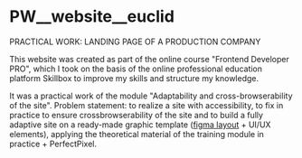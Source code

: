 # PW__website__euclid
PRACTICAL WORK: LANDING PAGE OF A PRODUCTION COMPANY

This website was created as part of the online course "Frontend Developer PRO", which I took on the basis of the online professional education platform Skillbox to improve my skills and structure my knowledge.

It was a practical work of the module "Adaptability and cross-browserability of the site". Problem statement: to realize a site with accessibility, to fix in practice to ensure crossbrowserability of the site and to build a fully adaptive site on a ready-made graphic template (<a href="//www.figma.com/file/ZckZUKF31dkAYWQQWufZtq/%D0%95%D0%B2%D0%BA%D0%BB%D0%B8%D0%B4-(new)?type=design&node-id=406480-4006&mode=design&t=iqSxDTnFX6GcD8EE-0" target="_blank" rel="nofollow">figma layout</a> + UI/UX elements), applying the theoretical material of the training module in practice + PerfectPixel.
